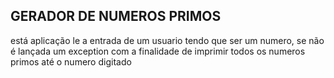 ## GERADOR DE NUMEROS PRIMOS

está aplicação le a entrada de um usuario tendo que ser um numero, se não é lançada um exception
com a finalidade de imprimir todos os numeros primos até o numero digitado
